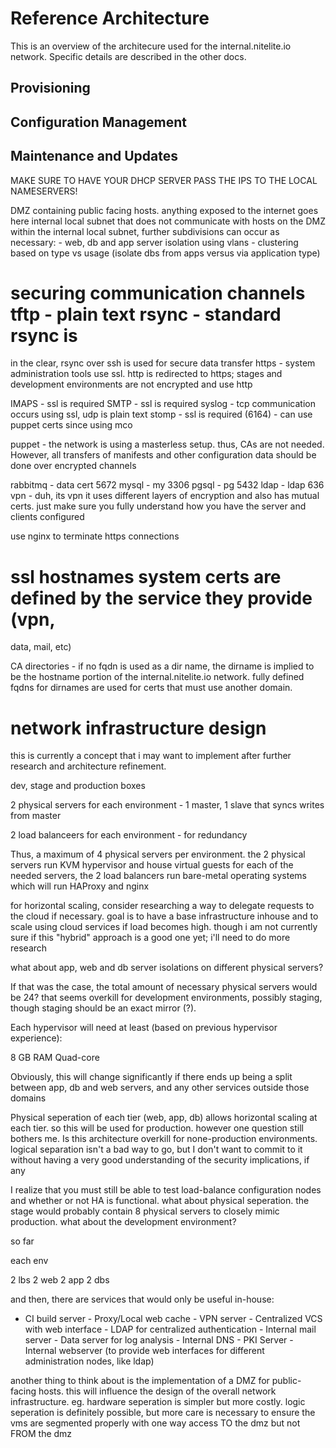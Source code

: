 # Reference Architecture

This is an overview of the architecure used for the internal.nitelite.io
network. Specific details are described in the other docs.

## Provisioning

## Configuration Management

## Maintenance and Updates

MAKE SURE TO HAVE YOUR DHCP SERVER PASS THE IPS TO THE LOCAL NAMESERVERS!

DMZ containing public facing hosts. anything exposed to the internet goes here
internal local subnet that does not communicate with hosts on the DMZ within
the internal local subnet, further subdivisions can occur as necessary: - web,
db and app server isolation using vlans - clustering based on type vs usage
(isolate dbs from apps versus via application type)

# securing communication channels tftp - plain text rsync - standard rsync is
in the clear, rsync over ssh is used for secure data transfer https - system
administration tools use ssl. http is redirected to https; stages and
development environments are not encrypted and use http

IMAPS - ssl is required SMTP - ssl is required syslog - tcp communication
occurs using ssl, udp is plain text stomp - ssl is required (6164) - can use
puppet certs since using mco

puppet - the network is using a masterless setup. thus, CAs are not needed.
However, all transfers of manifests and other configuration data should be done
over encrypted channels

rabbitmq - data cert 5672 mysql - my 3306 pgsql - pg 5432 ldap - ldap 636 vpn -
duh, its vpn it uses different layers of encryption and also has mutual certs.
just make sure you fully understand how you have the server and clients
configured

use nginx to terminate https connections

# ssl hostnames system certs are defined by the service they provide (vpn,
data, mail, etc)

CA directories - if no fqdn is used as a dir name, the dirname is implied to be
the hostname portion of the internal.nitelite.io network. fully defined fqdns
for dirnames are used for certs that must use another domain.

# network infrastructure design

this is currently a concept that i may want to implement after further research
and architecture refinement.

dev, stage and production boxes

2 physical servers for each environment - 1 master, 1 slave that syncs writes
from master

2 load balanceers for each environment - for redundancy

Thus, a maximum of 4 physical servers per environment. the 2 physical servers
run KVM hypervisor and house virtual guests for each of the needed servers, the
2 load balancers run bare-metal operating systems which will run HAProxy and
nginx

for horizontal scaling, consider researching a way to delegate requests to the
cloud if necessary. goal is to have a base infrastructure inhouse and to scale
using cloud services if load becomes high. though i am not currently sure if
this "hybrid" approach is a good one yet; i'll need to do more research

what about app, web and db server isolations on different physical servers?

If that was the case, the total amount of necessary physical servers would be
24? that seems overkill for development environments, possibly staging, though
staging should be an exact mirror (?).

Each hypervisor will need at least (based on previous hypervisor experience):

8 GB RAM Quad-core

Obviously, this will change significantly if there ends up being a split
between app, db and web servers, and any other services outside those domains

Physical seperation of each tier (web, app, db) allows horizontal scaling at
each tier. so this will be used for production. however one question still
bothers me. Is this architecture overkill for none-production environments.
logical separation isn't a bad way to go, but I don't want to commit to it
without having a very good understanding of the security implications, if any

I realize that you must still be able to test load-balance configuration nodes
and whether or not HA is functional. what about physical seperation. the stage
would probably contain 8 physical servers to closely mimic production. what
about the development environment?

so far

each env

2 lbs 2 web 2 app 2 dbs

and then, there are services that would only be useful in-house:

- CI build server - Proxy/Local web cache - VPN server - Centralized VCS with
web interface - LDAP for centralized authentication - Internal mail server -
Data server for log analysis - Internal DNS - PKI Server - Internal webserver
(to provide web interfaces for different administration nodes, like ldap)

another thing to think about is the implementation of a DMZ for public-facing
hosts. this will influence the design of the overall network infrastructure.
eg.  hardware seperation is simpler but more costly. logic seperation is
definitely possible, but more care is necessary to ensure the vms are segmented
properly with one way access TO the dmz but not FROM the dmz

